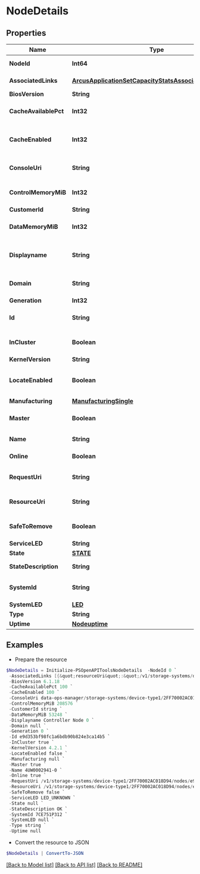 # NodeDetails
## Properties

Name | Type | Description | Notes
------------ | ------------- | ------------- | -------------
**NodeId** | **Int64** | Numeric ID of the resource. | [optional] 
**AssociatedLinks** | [**ArcusApplicationSetCapacityStatsAssociatedLinksInner[]**](ArcusApplicationSetCapacityStatsAssociatedLinksInner.md) | Associated Links Details | [optional] 
**BiosVersion** | **String** | Bios version | [optional] 
**CacheAvailablePct** | **Int32** | Percentage of the cache available | [optional] 
**CacheEnabled** | **Int32** | Percentage of the cache enabled on the node | [optional] 
**ConsoleUri** | **String** | consoleUri for detailed storage object | [optional] 
**ControlMemoryMiB** | **Int32** | Total control memory in the node in MiB | [optional] 
**CustomerId** | **String** | customerId | [optional] 
**DataMemoryMiB** | **Int32** | Total data memory in the node in MiB | [optional] 
**Displayname** | **String** | Name to be used for display purposes | [optional] 
**Domain** | **String** | Domain that the resource belongs to | [optional] 
**Generation** | **Int32** | generation | [optional] 
**Id** | **String** | Unique Identifier of the resource. | [optional] 
**InCluster** | **Boolean** | Indicates if this node is part of the cluster. | [optional] 
**KernelVersion** | **String** | Kernel version | [optional] 
**LocateEnabled** | **Boolean** | Indicates if the locate beacon is enabled or not | [optional] 
**Manufacturing** | [**ManufacturingSingle**](ManufacturingSingle.md) |  | [optional] 
**Master** | **Boolean** | Indicates if this is the master node. | [optional] 
**Name** | **String** | Name of the resource. | [optional] 
**Online** | **Boolean** | Indicates if this node is online | [optional] 
**RequestUri** | **String** | requestUri for detailed node object | [optional] 
**ResourceUri** | **String** | resourceUri for detailed node object | [optional] 
**SafeToRemove** | **Boolean** | Indicates if the component is safe to remove | [optional] 
**ServiceLED** | **String** | LED state. | [optional] 
**State** | [**STATE**](STATE.md) |  | [optional] 
**StateDescription** | **String** | State of the resource | [optional] 
**SystemId** | **String** | SystemId/Serial Number  of the array. | [optional] 
**SystemLED** | [**LED**](LED.md) |  | [optional] 
**Type** | **String** | type | [optional] 
**Uptime** | [**Nodeuptime**](Nodeuptime.md) |  | [optional] 

## Examples

- Prepare the resource
```powershell
$NodeDetails = Initialize-PSOpenAPIToolsNodeDetails  -NodeId 0 `
 -AssociatedLinks [{&quot;resourceUri&quot;:&quot;/v1/storage-systems/device-type1/2FF70002AC01F0FF&quot;,&quot;type&quot;:&quot;systems&quot;},{&quot;resourceUri&quot;:&quot;/v1/storage-systems/device-type1/2FF70002AC01F0FF/nodes/e9d353bf98fc1a6bdb90b824e3ca14b5/node-cpus&quot;,&quot;type&quot;:&quot;node-cpus&quot;},{&quot;resourceUri&quot;:&quot;/v1/storage-systems/device-type1/2FF70002AC01F0FF/nodes/e9d353bf98fc1a6bdb90b824e3ca14b5/node-cards&quot;,&quot;type&quot;:&quot;node-cards&quot;},{&quot;resourceUri&quot;:&quot;/v1/storage-systems/device-type1/2FF70002AC01F0FF/nodes/e9d353bf98fc1a6bdb90b824e3ca14b5/node-drives&quot;,&quot;type&quot;:&quot;node-drives&quot;},{&quot;resourceUri&quot;:&quot;/v1/storage-systems/device-type1/2FF70002AC01F0FF/nodes/0/node-powers&quot;,&quot;type&quot;:&quot;node-powers&quot;},{&quot;resourceUri&quot;:&quot;/v1/storage-systems/device-type1/2FF70002AC01F0FF/nodes/e9d353bf98fc1a6bdb90b824e3ca14b5/node-mcus&quot;,&quot;type&quot;:&quot;node-mcus&quot;},{&quot;resourceUri&quot;:&quot;/v1/storage-systems/device-type1/2FF70002AC01F0FF/nodes/e9d353bf98fc1a6bdb90b824e3ca14b5/node-mems&quot;,&quot;type&quot;:&quot;node-mems&quot;},{&quot;resourceUri&quot;:&quot;/v1/storage-systems/device-type1/2FF70002AC01F0FF/nodes/0/nodes-batteries&quot;,&quot;type&quot;:&quot;nodes-batteries&quot;}] `
 -BiosVersion 6.1.18 `
 -CacheAvailablePct 100 `
 -CacheEnabled 100 `
 -ConsoleUri data-ops-manager/storage-systems/device-type1/2FF70002AC018D94/nodes/e9d353bf98fc1a6bdb90b824e3ca14b5 `
 -ControlMemoryMiB 208576 `
 -CustomerId string `
 -DataMemoryMiB 53248 `
 -Displayname Controller Node 0 `
 -Domain null `
 -Generation 0 `
 -Id e9d353bf98fc1a6bdb90b824e3ca14b5 `
 -InCluster true `
 -KernelVersion 4.2.1 `
 -LocateEnabled false `
 -Manufacturing null `
 -Master true `
 -Name 4UW0002941-0 `
 -Online true `
 -RequestUri /v1/storage-systems/device-type1/2FF70002AC018D94/nodes/e9d353bf98fc1a6bdb90b824e3ca14b5 `
 -ResourceUri /v1/storage-systems/device-type1/2FF70002AC018D94/nodes/e9d353bf98fc1a6bdb90b824e3ca14b5 `
 -SafeToRemove false `
 -ServiceLED LED_UNKNOWN `
 -State null `
 -StateDescription OK `
 -SystemId 7CE751P312 `
 -SystemLED null `
 -Type string `
 -Uptime null
```

- Convert the resource to JSON
```powershell
$NodeDetails | ConvertTo-JSON
```

[[Back to Model list]](../README.md#documentation-for-models) [[Back to API list]](../README.md#documentation-for-api-endpoints) [[Back to README]](../README.md)

